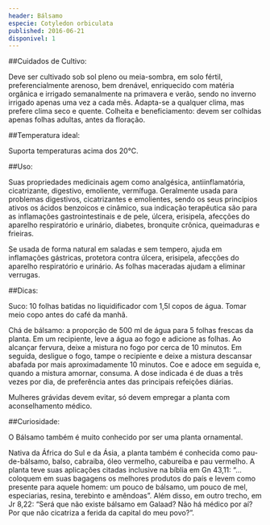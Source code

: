```yaml
---
header: Bálsamo 
especie: Cotyledon orbiculata
published: 2016-06-21
disponivel: 1
---
```



##Cuidados de Cultivo:

Deve ser cultivado sob sol pleno ou meia-sombra, em solo fértil, preferencialmente arenoso, bem drenável, 
enriquecido com matéria orgânica e irrigado semanalmente na primavera e verão, sendo no inverno 
irrigado apenas uma vez a cada mês. Adapta-se a qualquer clima, mas prefere clima seco e quente.
Colheita e beneficiamento: devem ser colhidas apenas folhas adultas, antes da floração.


##Temperatura ideal:

Suporta temperaturas acima dos 20°C. 


##Uso:

Suas propriedades medicinais agem como analgésica, antiinflamatória, cicatrizante, digestivo, emoliente, vermífuga. Geralmente usada para problemas digestivos, cicatrizantes e emolientes, sendo os seus princípios ativos os ácidos benzoicos e cinâmico, sua indicação terapêutica são para as
 inflamações gastrointestinais e de pele, úlcera, erisipela, afecções do aparelho respiratório e urinário,
 diabetes, bronquite crônica, queimaduras e frieiras. 
 
Se usada de forma natural em saladas e sem tempero, ajuda em inflamações gástricas, protetora contra úlcera, erisipela, afecções do aparelho respiratório e urinário. As folhas maceradas ajudam a eliminar verrugas.
 

 
##Dicas:

Suco: 10 folhas batidas no liquidificador com 1,5l copos de água. Tomar meio copo antes do café da manhã.

Chá de bálsamo: a proporção de 500 ml de água para 5 folhas frescas da planta. 
Em um recipiente, leve a água ao fogo e adicione as folhas. Ao alcançar fervura, deixe a mistura no
 fogo por cerca de 10 minutos. Em seguida, desligue o fogo, tampe o recipiente e deixe a mistura
 descansar abafada por mais aproximadamente 10 minutos. Coe e adoce em seguida e, quando a mistura amornar,
 consuma. A dose indicada é de duas a três vezes por dia, de preferência antes das principais
 refeições diárias.
 
Mulheres grávidas devem evitar, só devem empregar a planta com aconselhamento médico.

 
##Curiosidade:
 
O Bálsamo também é muito conhecido por ser uma planta ornamental. 

Nativa da África do Sul e da Ásia, a planta também é conhecida como pau-de-bálsamo, balso, cabraiba, óleo vermelho, cabureiba e pau vermelho. A planta teve suas aplicações citadas inclusive na bíblia em Gn 43,11: “…coloquem em suas bagagens os melhores produtos do país e levem como presente para aquele homem: um pouco de bálsamo, um pouco de mel, especiarias, resina, terebinto e amêndoas”. Além disso, em outro trecho, em Jr 8,22: “Será que não existe bálsamo em Galaad? Não há médico por aí? Por que não cicatriza a ferida da capital do meu povo?”.